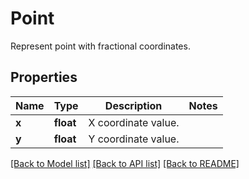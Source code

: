 ﻿# Point
Represent point with fractional coordinates.

## Properties
Name | Type | Description | Notes
------------ | ------------- | ------------- | -------------
**x** | **float** | X coordinate value. | 
**y** | **float** | Y coordinate value. | 

[[Back to Model list]](../README.md#documentation-for-models) [[Back to API list]](../README.md#documentation-for-api-endpoints) [[Back to README]](../README.md)


